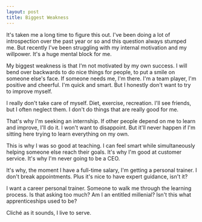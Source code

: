 ```yaml
---
layout: post
title: Biggest Weakness
---
```


It's taken me a long time to figure this out. I've been doing a lot of introspection over the past year or so and this question always stumped me. But recently I've been struggling with my internal motivation and my willpower. It's a huge mental block for me.

My biggest weakness is that I'm not motivated by my own success. I will bend over backwards to do nice things for people, to put a smile on someone else's face. If someone needs me, I'm there. I'm a team player, I'm positive and cheerful. I'm quick and smart. But I honestly don't want to try to improve myself.

I really don't take care of myself. Diet, exercise, recreation. I'll see friends, but I often neglect them. I don't do things that are really good for me.

That's why I'm seeking an internship. If other people depend on me to learn and improve, I'll do it. I won't want to disappoint. But it'll never happen if I'm sitting here trying to learn everything on my own.

This is why I was so good at teaching. I can feel smart while simultaneously helping someone else reach their goals. It's why I'm good at customer service. It's why I'm never going to be a CEO.

It's why, the moment I have a full-time salary, I'm getting a personal trainer. I don't break appointments. Plus it's nice to have expert guidance, isn't it?

I want a career personal trainer. Someone to walk me through the learning process. Is that asking too much? Am I an entitled millenial? Isn't this what apprenticeships used to be?

Cliché as it sounds, I live to serve.